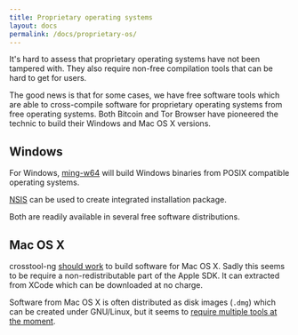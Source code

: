 ```yaml
---
title: Proprietary operating systems
layout: docs
permalink: /docs/proprietary-os/
---
```



It's hard to assess that proprietary operating systems have not been
tampered with. They also require non-free compilation tools that can be
hard to get for users.

The good news is that for some cases, we have free software tools which
are able to cross-compile software for proprietary operating systems
from free operating systems. Both Bitcoin and Tor Browser have pioneered
the technic to build their Windows and Mac OS X versions.

Windows
-------

For Windows, [ming-w64](http://mingw-w64.org/) will build Windows
binaries from POSIX compatible operating systems.

[NSIS](http://nsis.sourceforge.net/) can be used to create integrated
installation package.

Both are readily available in several free software distributions.

Mac OS X
--------

crosstool-ng [should work](https://bugs.torproject.org/9711#comment:73)
to build software for Mac OS X. Sadly this seems to be require a
non-redistributable part of the Apple SDK. It can extracted from XCode
which can be downloaded at no charge.

Software from Mac OS X is often distributed as disk images (`.dmg`)
which can be created under GNU/Linux, but it seems to [require multiple
tools at the
moment](https://gitweb.torproject.org/builders/tor-browser-bundle.git/tree/gitian/build-helpers/ddmg.sh).
